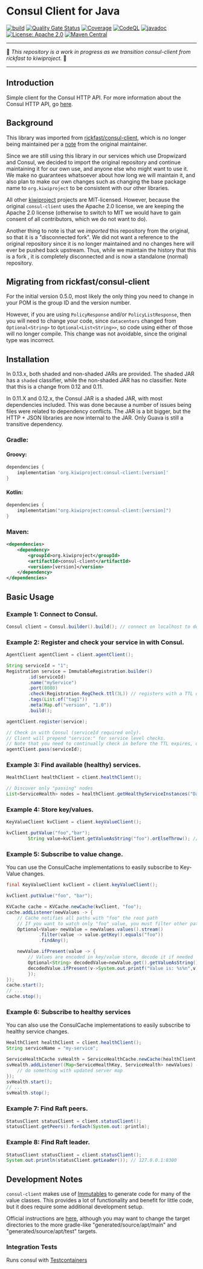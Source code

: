Consul Client for Java
======================

[![build](https://github.com/kiwiproject/consul-client/actions/workflows/build.yml/badge.svg)](https://github.com/kiwiproject/consul-client/actions/workflows/build.yml)
[![Quality Gate Status](https://sonarcloud.io/api/project_badges/measure?project=kiwiproject_consul-client&metric=alert_status)](https://sonarcloud.io/summary/new_code?id=kiwiproject_consul-client)
[![Coverage](https://sonarcloud.io/api/project_badges/measure?project=kiwiproject_consul-client&metric=coverage)](https://sonarcloud.io/summary/new_code?id=kiwiproject_consul-client)
[![CodeQL](https://github.com/kiwiproject/consul-client/actions/workflows/codeql.yml/badge.svg)](https://github.com/kiwiproject/consul-client/actions/workflows/codeql.yml)
[![javadoc](https://javadoc.io/badge2/org.kiwiproject/consul-client/javadoc.svg)](https://javadoc.io/doc/org.kiwiproject/consul-client)
[![License: Apache 2.0](https://img.shields.io/badge/License-Apache--2.0-blue.svg)](https://opensource.org/licenses/Apache-2.0)
[![Maven Central](https://img.shields.io/maven-central/v/org.kiwiproject/consul-client)](https://central.sonatype.com/artifact/org.kiwiproject/consul-client/)

---

🥝 _This repository is a work in progress as we transition consul-client from rickfast to kiwiproject._ 🥝

---

Introduction
------------

Simple client for the Consul HTTP API.  For more information about the Consul HTTP API, go [here](https://developer.hashicorp.com/consul/api-docs).

Background
----------
This library was imported from [rickfast/consul-client](https://github.com/rickfast/consul-client), which is no longer
being maintained per a [note](https://github.com/rickfast/consul-client#notes-from-the-maintainer) from the original
maintainer.

Since we are still using this library in our services which use Dropwizard and Consul, we decided to import the original
repository and continue maintaining it for our own use, and anyone else who might want to use it. We make no guarantees
whatsoever about how long we will maintain it, and also plan to make our own changes such as changing the base package
name to `org.kiwiproject` to be consistent with our other libraries.

All other [kiwiproject](https://github.com/kiwiproject/) projects are MIT-licensed. However, because the original
`consul-client` uses the Apache 2.0 license, we are keeping the Apache 2.0 license (otherwise to switch to MIT we
would have to gain consent of all contributors, which we do not want to do).

Another thing to note is that we _imported_ this repository from the original, so that it is a "disconnected fork". We
did not want a reference to the original repository since it is no longer maintained and no changes here will ever
be pushed back upstream. Thus, while we maintain the history that this is a fork , it is completely disconnected and is
now a standalone (normal) repository.

Migrating from rickfast/consul-client
--------------------------------------------
For the initial version 0.5.0, most likely the only thing you need to change in your POM is the group ID and the version number.

However, if you are using `PolicyResponse` and/or `PolicyListResponse`, then you will need to change your code, since `datacenters` changed from `Optional<String>` to `Optional<List<String>>`, so code using either of those will no longer compile. This change was not avoidable, since the original type was incorrect.

Installation
-----------

In 0.13.x, both shaded and non-shaded JARs are provided. The shaded JAR has a `shaded` classifier, while the non-shaded JAR has no classifier. Note that this is a change from 0.12 and 0.11.

In 0.11.X and 0.12.x, the Consul JAR is a shaded JAR, with most dependencies included. This was done because a number of issues being files were related to dependency conflicts. The JAR is a bit bigger, but the HTTP + JSON libraries are now internal to the JAR. Only Guava is still a transitive dependency.

### Gradle:

#### Groovy:

```groovy
dependencies {
    implementation 'org.kiwiproject:consul-client:[version]'
}
```

#### Kotlin:

```kotlin
dependencies {
    implementation("org.kiwiproject:consul-client:[version]")
}
```

### Maven:

```xml
<dependencies>
    <dependency>
        <groupId>org.kiwiproject</groupId>
        <artifactId>consul-client</artifactId>
        <version>[version]</version>
    </dependency>
</dependencies>
```


Basic Usage
-----------

### Example 1: Connect to Consul.

```java
Consul client = Consul.builder().build(); // connect on localhost to default port 8500
```

### Example 2: Register and check your service in with Consul.

```java
AgentClient agentClient = client.agentClient();

String serviceId = "1";
Registration service = ImmutableRegistration.builder()
        .id(serviceId)
        .name("myService")
        .port(8080)
        .check(Registration.RegCheck.ttl(3L)) // registers with a TTL of 3 seconds
        .tags(List.of("tag1"))
        .meta(Map.of("version", "1.0"))
        .build();

agentClient.register(service);

// Check in with Consul (serviceId required only).
// Client will prepend "service:" for service level checks.
// Note that you need to continually check in before the TTL expires, otherwise your service's state will be marked as "critical".
agentClient.pass(serviceId);
```

### Example 3: Find available (healthy) services.

```java
HealthClient healthClient = client.healthClient();

// Discover only "passing" nodes
List<ServiceHealth> nodes = healthClient.getHealthyServiceInstances("DataService").getResponse();
```

### Example 4: Store key/values.

```java
KeyValueClient kvClient = client.keyValueClient();

kvClient.putValue("foo","bar");
        String value=kvClient.getValueAsString("foo").orElseThrow(); // bar
```

### Example 5: Subscribe to value change.

You can use the ConsulCache implementations to easily subscribe to Key-Value changes.

```java
final KeyValueClient kvClient = client.keyValueClient();

kvClient.putValue("foo", "bar");

KVCache cache = KVCache.newCache(kvClient, "foo");
cache.addListener(newValues -> {
    // Cache notifies all paths with "foo" the root path
    // If you want to watch only "foo" value, you must filter other paths
    Optional<Value> newValue = newValues.values().stream()
            .filter(value -> value.getKey().equals("foo"))
            .findAny();

    newValue.ifPresent(value -> {
        // Values are encoded in key/value store, decode it if needed
        Optional<String> decodedValue=newValue.get().getValueAsString();
        decodedValue.ifPresent(v->System.out.printf("Value is: %s%n",v)); //prints "bar"
        });
});
cache.start();
// ...
cache.stop();
```

### Example 6: Subscribe to healthy services

You can also use the ConsulCache implementations to easily subscribe to healthy service changes.

```java
HealthClient healthClient = client.healthClient();
String serviceName = "my-service";

ServiceHealthCache svHealth = ServiceHealthCache.newCache(healthClient, serviceName);
svHealth.addListener((Map<ServiceHealthKey, ServiceHealth> newValues) -> {
    // do something with updated server map
});
svHealth.start();
// ...
svHealth.stop();
```

### Example 7: Find Raft peers.

```java
StatusClient statusClient = client.statusClient();
statusClient.getPeers().forEach(System.out::println);
```

### Example 8: Find Raft leader.

```java
StatusClient statusClient = client.statusClient();
System.out.println(statusClient.getLeader()); // 127.0.0.1:8300
```

Development Notes
-----------

`consul-client` makes use of [Immutables](https://immutables.github.io/) to generate code for many of the value classes.
This provides a lot of functionality and benefit for little code, but it does require some additional development setup.

Official instructions are [here](https://immutables.github.io/apt.html), although you may want to change the target directories to the more gradle-like "generated/source/apt/main" and  "generated/source/apt/test" targets.

### Integration Tests

Runs consul with [Testcontainers](https://www.testcontainers.org/)
